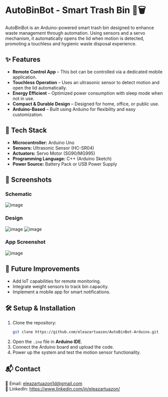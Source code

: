 # AutoBinBot - Smart Trash Bin 🤖🗑️

AutoBinBot is an Arduino-powered smart trash bin designed to enhance waste management through automation. Using sensors and a servo mechanism, it automatically opens the lid when motion is detected, promoting a touchless and hygienic waste disposal experience. 

## ✨ Features
- **Remote Control App** – This bot can be controlled via a dedicated mobile application.
- **Touchless Operation** – Uses an ultrasonic sensor to detect motion and open the lid automatically.
- **Energy Efficient** – Optimized power consumption with sleep mode when not in use.
- **Compact & Durable Design** – Designed for home, office, or public use.
- **Arduino-Based** – Built using Arduino for flexibility and easy customization.

## 🔧 Tech Stack
- **Microcontroller:** Arduino Uno
- **Sensors:** Ultrasonic Sensor (HC-SR04)
- **Actuators:** Servo Motor (SG90/MG995)
- **Programming Language:** C++ (Arduino Sketch)
- **Power Source:** Battery Pack or USB Power Supply

## 📸 Screenshots

### Schematic
![image](https://user-images.githubusercontent.com/100855236/219855323-639f2d72-79cc-434e-9d3c-1e083b0ed418.png)

### Design
![image](https://user-images.githubusercontent.com/100855236/219855361-4cba9cbe-484e-4121-9eb1-af5ad0949a6a.png)
![image](https://user-images.githubusercontent.com/100855236/219855413-a994c8fb-d8a5-49d6-a942-d111e70d5bdf.png)

### App Screenshot
![image](https://user-images.githubusercontent.com/100855236/219855447-60745bae-2548-449b-8292-3ff18a6797a5.png)

## 🚀 Future Improvements
- Add IoT capabilities for remote monitoring.
- Integrate weight sensors to track bin capacity.
- Implement a mobile app for smart notifications.

## 🛠 Setup & Installation
1. Clone the repository:
   ```sh
   git clone https://github.com/eleazartuazon/AutoBinBot-Arduino.git
   ```
2. Open the `.ino` file in **Arduino IDE**.
3. Connect the Arduino board and upload the code.
4. Power up the system and test the motion sensor functionality.

## 📬 Contact
📧 Email: eleazartuazon1d@gmail.com        
🔗 LinkedIn: https://www.linkedin.com/in/eleazartuazon/
